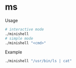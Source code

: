 # ms

Usage
```bash
# interactive mode
./minishell
# simple mode
./minishell "<cmd>"
```

Example
```bash
./minishell "/usr/bin/ls | cat"
```
